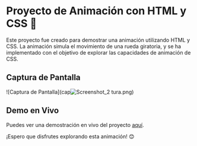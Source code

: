 # Proyecto de Animación con HTML y CSS 🎨

Este proyecto fue creado para demostrar una animación utilizando HTML y CSS. La animación simula el movimiento de una rueda giratoria, y se ha implementado con el objetivo de explorar las capacidades de animación de CSS.

## Captura de Pantalla

![Captura de Pantalla](cap![Screenshot_2](https://github.com/robert2236/ferris-weel/assets/91293983/84506a24-8a15-41ea-b33f-f637439a1d34)
tura.png)

## Demo en Vivo

Puedes ver una demostración en vivo del proyecto [aquí](https://app.netlify.com/sites/ferrisweel/overview).

¡Espero que disfrutes explorando esta animación! 😊
